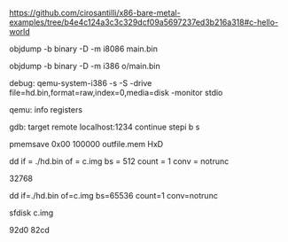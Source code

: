 https://github.com/cirosantilli/x86-bare-metal-examples/tree/b4e4c124a3c3c329dcf09a5697237ed3b216a318#c-hello-world




objdump -b binary -D -m i8086 main.bin

objdump -b binary -D -m i386 o/main.bin

debug:
qemu-system-i386 -s -S -drive file=hd.bin,format=raw,index=0,media=disk -monitor stdio

qemu:
   info registers
   
gdb:
   target remote localhost:1234 
   continue
   stepi
   b
   s


pmemsave 0x00 100000 outfile.mem
HxD



dd if = ./hd.bin of = c.img bs = 512 count = 1 conv = notrunc

32768

dd if=./hd.bin of=c.img bs=65536 count=1 conv=notrunc


sfdisk c.img

92d0 82cd